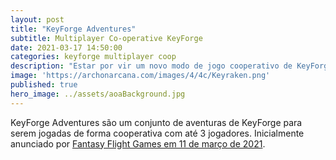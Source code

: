 ```yaml
---
layout: post
title: "KeyForge Adventures"
subtitle: Multiplayer Co-operative KeyForge
date: 2021-03-17 14:50:00
categories: keyforge multiplayer coop
description: "Estar por vir um novo modo de jogo cooperativo de KeyForge!"
image: 'https://archonarcana.com/images/4/4c/Keyraken.png'
published: true
hero_image: ../assets/aoaBackground.jpg
---
```


KeyForge Adventures são um conjunto de aventuras de KeyForge para serem jogadas de forma cooperativa com até 3 jogadores.
Inicialmente anunciado por [Fantasy Flight Games em 11 de março de 2021](https://www.fantasyflightgames.com/en/news/2021/3/11/new-adventure).
